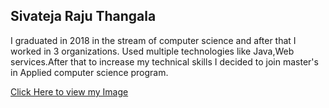 ## Sivateja Raju Thangala

I graduated in 2018 in the stream of computer science and after that I worked in 3 organizations. Used multiple technologies like Java,Web services.After that to increase my technical skills I decided to join master's in Applied computer science program.

[Click Here to view my Image](/blob/main/images/IMG_0938.JPG)

